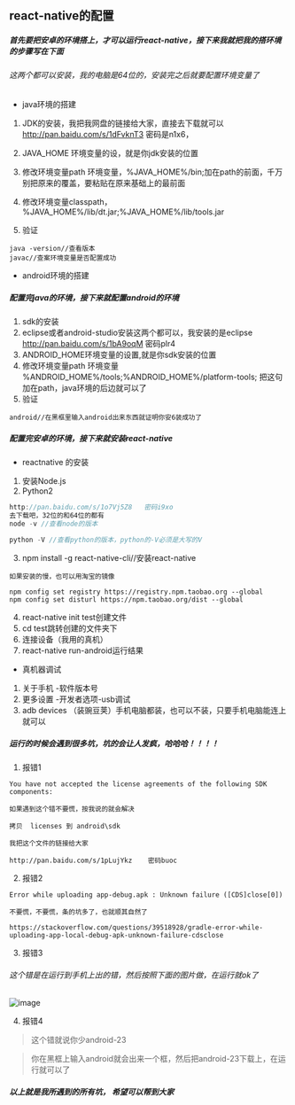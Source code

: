## react-native的配置
##### 首先要把安卓的环境搭上，才可以运行react-native，接下来我就把我的搭环境的步骤写在下面
###### 这两个都可以安装，我的电脑是64位的，安装完之后就要配置环境变量了
- java环境的搭建
1. JDK的安装，我把我网盘的链接给大家，直接去下载就可以
http://pan.baidu.com/s/1dFvknT3   密码是n1x6，

2.  JAVA_HOME   环境变量的设，就是你jdk安装的位置
3.  修改环境变量path  环境变量，%JAVA_HOME%/bin;加在path的前面，千万别把原来的覆盖，要粘贴在原来基础上的最前面
4.  修改环境变量classpath，%JAVA_HOME%/lib/dt.jar;%JAVA_HOME%/lib/tools.jar
5. 验证

```
java -version//查看版本
javac//查案环境变量是否配置成功
```
- android环境的搭建
##### 配置完java的环境，接下来就配置android的环境
1. sdk的安装
2. eclipse或者android-studio安装这两个都可以，我安装的是eclipse
http://pan.baidu.com/s/1bA9oqM   密码plr4
3. ANDROID_HOME环境变量的设置,就是你sdk安装的位置
4. 修改环境变量path  环境变量
%ANDROID_HOME%/tools;%ANDROID_HOME%/platform-tools;
把这句加在path，java环境的后边就可以了
5. 验证

```
android//在黑框里输入android出来东西就证明你安6装成功了
```
##### 配置完安卓的环境，接下来就安装react-native
- reactnative 的安装
1. 安装Node.js
2. Python2

```javascript
http://pan.baidu.com/s/1o7Vj5Z8   密码i9xo
去下载吧，32位的和64位的都有
node -v //查看node的版本
	
python -V //查看python的版本，python的-V必须是大写的V
```
3. npm install -g react-native-cli//安装react-native

```
如果安装的慢，也可以用淘宝的镜像

npm config set registry https://registry.npm.taobao.org --global
npm config set disturl https://npm.taobao.org/dist --global
```
4. react-native init test创建文件
5. cd test跳转创建的文件夹下
6. 连接设备（我用的真机）
7. react-native run-android运行结果
- 真机器调试
1. 关于手机 -软件版本号
2. 更多设置 -开发者选项-usb调试
3. adb devices （装豌豆荚）手机电脑都装，也可以不装，只要手机电脑能连上就可以

##### 运行的时候会遇到很多坑，坑的会让人发疯，哈哈哈！！！！
1. 报错1

```
You have not accepted the license agreements of the following SDK components:

如果遇到这个错不要慌，按我说的就会解决

拷贝  licenses 到 android\sdk

我把这个文件的链接给大家

http://pan.baidu.com/s/1pLujYkz    密码buoc
```
2. 报错2

```
Error while uploading app-debug.apk : Unknown failure ([CDS]close[0])

不要慌，不要慌，条的坑多了，也就顺其自然了

https://stackoverflow.com/questions/39518928/gradle-error-while-uploading-app-local-debug-apk-unknown-failure-cdsclose
```
3. 报错3

###### 这个错是在运行到手机上出的错，然后按照下面的图片做，在运行就ok了
![image](D:\jj.png)

4. 报错4

> 这个错就说你少android-23

> 你在黑框上输入android就会出来一个框，然后把android-23下载上，在运行就可以了



##### 以上就是我所遇到的所有坑， 希望可以帮到大家










